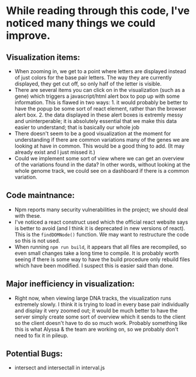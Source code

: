# While reading through this code, I've noticed many things we could improve.

## Visualization items:
- When zooming in, we get to a point where letters are displayed instead of
just colors for the base pair letters.  The way they are currently displayed, they
get cut off, so only half of the letter is visible.
- There are several items you can click on in the visualization (such as a gene)
which triggers a javascript/html alert box to pop up with some information.  This is flawed
in two ways: 1. it would probably be better to have the popup be some sort of react
element, rather than the browser alert box. 2. the data displayed in these alert boxes
is extremly messy and uninterperable; it is absolutely essential that we make this
data easier to understand; that is basically our whole job
- There doesn't seem to be a good visualization at the moment for understanding if there are
common variations many of the genes we are looking at have in common.  This would be a good
thing to add.  (It may already exist and I just missed it.)
- Could we implement some sort of view where we can get an overview of the variations found
in the data?  In other words, without looking at the whole genome track, we could see on a
dashboard if there is a common variation.

## Code maintnance:
- Npm reports many security vulnerabilities in the project; we should deal with these.
- I've noticed a react construct used which the official react website says is better
to avoid (and I think it is deprecated in new versions of react).  This is the
`findDOMNode()` function.  We may want to restructure the code so this is not used.
- When running `npm run build`, it appears that all files are recompiled, so even small changes take
a long time to compile.  It is probably worth seeing if there is some way to have the build
procedure only rebuild files which have been modified.  I suspect this is easier said than done.


## Major inefficiency in visualization:
- Right now, when viewing large DNA tracks, the visualization runs extremely slowly.  I think
it is trying to load in every base pair individually and display it very zoomed out; it would be
much better to have the server simply create some sort of overview which it sends to the client
so the client doesn't have to do so much work.  Probably something like this is what Alyssa & the
team are working on, so we probably don't need to fix it in pileup.

## Potential Bugs:
- intersect and intersectall in interval.js
